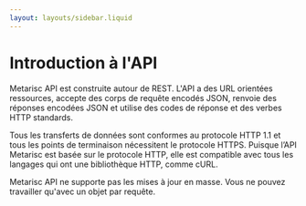 ```yaml
---
layout: layouts/sidebar.liquid
---
```


<h1 class="mb-4">
  Introduction à l'API
</h1>

Metarisc API est construite autour de REST. L'API a des URL orientées ressources, accepte des corps de requête encodés JSON, renvoie des réponses encodées JSON et utilise des codes de réponse et des verbes HTTP standards.

Tous les transferts de données sont conformes au protocole HTTP 1.1 et tous les points de terminaison nécessitent le protocole HTTPS. Puisque l’API Metarisc est basée sur le protocole HTTP, elle est compatible avec tous les langages qui ont une bibliothèque HTTP, comme cURL.

Metarisc API ne supporte pas les mises à jour en masse. Vous ne pouvez travailler qu'avec un objet par requête.